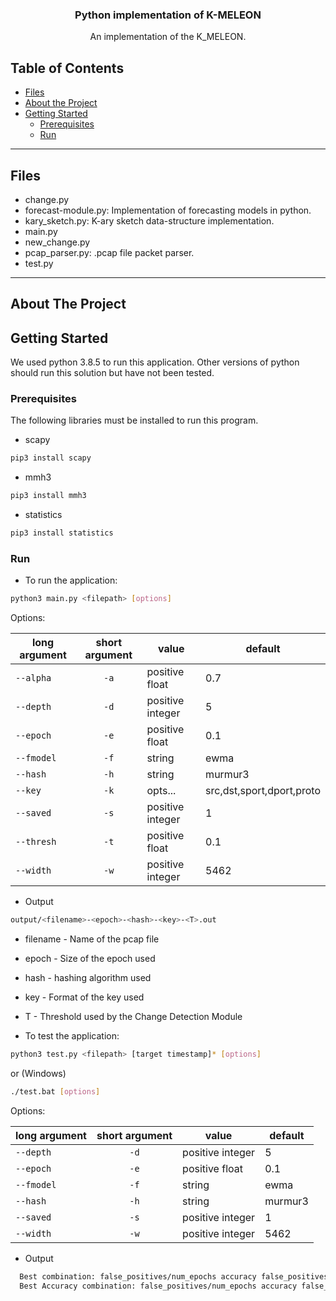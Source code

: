 <!-- PROJECT LOGO -->
<p align="center">

  <h3 align="center">Python implementation of K-MELEON</h3>

  <p align="center">
    An implementation of the K_MELEON.
  </p>
</p>

<!-- TABLE OF CONTENTS -->
## Table of Contents

* [Files](#files)
* [About the Project](#about-the-project)
* [Getting Started](#getting-started)
  * [Prerequisites](#prerequisites)
  * [Run](#run)

---
## Files
- change.py
- forecast-module.py: Implementation of forecasting models in python.
- kary_sketch.py: K-ary sketch data-structure implementation.
- main.py
- new_change.py 
- pcap_parser.py: .pcap file packet parser.
- test.py
---

<!-- ABOUT THE PROJECT -->
## About The Project

<!-- GETTING STARTED -->
## Getting Started

We used python 3.8.5 to run this application. Other versions of python should run this solution but have not been tested.

<!-- PREREQUISITES -->
### Prerequisites

The following libraries must be installed to run this program.
* scapy
```sh
pip3 install scapy
```
* mmh3
```sh
pip3 install mmh3
```
* statistics
```sh
pip3 install statistics
```

<!-- RUN -->
### Run
* To run the application:
```sh
python3 main.py <filepath> [options]
```
Options:

|    long argument | short argument | value            | default                    |
|    ------------- |:--------------:| ---------------- | -------------------------- |
|    `--alpha`     | `-a`           | positive float   |  0.7                       |     
|    `--depth`     | `-d`           | positive integer |  5                         |     
|    `--epoch`     | `-e`           | positive float   |  0.1                       |     
|    `--fmodel`    | `-f`           | string           |  ewma                      |     
|    `--hash`      | `-h`           | string           |  murmur3                   |     
|    `--key`       | `-k`           | opts...          |  src,dst,sport,dport,proto |        
|    `--saved`     | `-s`           | positive integer |  1                         |     
|    `--thresh`    | `-t`           | positive float   |  0.1                       |     
|    `--width`     | `-w`           | positive integer |  5462                      |    

* Output
```sh
output/<filename>-<epoch>-<hash>-<key>-<T>.out
```
  * filename - Name of the pcap file
  * epoch - Size of the epoch used
  * hash - hashing algorithm used
  * key - Format of the key used
  * T - Threshold used by the Change Detection Module

* To test the application:
```sh
python3 test.py <filepath> [target timestamp]* [options]
```
or (Windows)
```sh
./test.bat [options]
```
Options:

|    long argument | short argument | value            | default                    |
|    ------------- |:--------------:| ---------------- | -------------------------- |   
|    `--depth`     | `-d`           | positive integer |  5                         |     
|    `--epoch`     | `-e`           | positive float   |  0.1                       |     
|    `--fmodel`    | `-f`           | string           |  ewma                      |     
|    `--hash`      | `-h`           | string           |  murmur3                   |       
|    `--saved`     | `-s`           | positive integer |  1                         |     
|    `--width`     | `-w`           | positive integer |  5462                      |    

* Output
```sh
  Best combination: false_positives/num_epochs accuracy false_positives changes_detected [alpha, threshold, key]
  Best Accuracy combination: false_positives/num_epochs accuracy false_positives changes_detected [alpha, threshold, key]
```